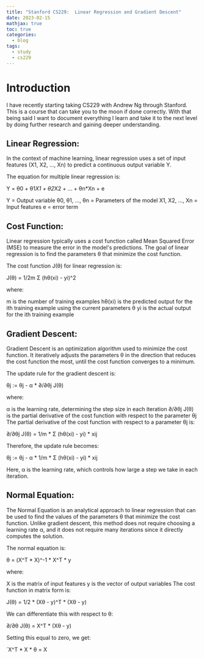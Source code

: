 ```yaml
---
title: "Stanford CS229:  Linear Regression and Gradient Descent"
date: 2023-02-15
mathjax: true
toc: true
categories:
  - blog
tags:
  - study
  - cs229
---
```


# Introduction

I have recently starting taking CS229 with Andrew Ng through Stanford. This is a course that can take you to the moon if done correctly. With that being said I want to document everything I learn and take it to the next level by doing further research and gaining deeper understanding.

## Linear Regression:

In the context of machine learning, linear regression uses a set of input features (X1, X2, ..., Xn) to predict a continuous output variable Y.

The equation for multiple linear regression is:

Y = θ0 + θ1*X1 + θ2*X2 + ... + θn*Xn + e

Y = Output variable
θ0, θ1, ..., θn = Parameters of the model
X1, X2, ..., Xn = Input features
e = error term

## Cost Function:

Linear regression typically uses a cost function called Mean Squared Error (MSE) to measure the error in the model's predictions. The goal of linear regression is to find the parameters θ that minimize the cost function.

The cost function J(θ) for linear regression is:

J(θ) = 1/2m Σ (hθ(xi) - yi)^2

where:

m is the number of training examples
hθ(xi) is the predicted output for the ith training example using the current parameters θ
yi is the actual output for the ith training example

## Gradient Descent:

Gradient Descent is an optimization algorithm used to minimize the cost function. It iteratively adjusts the parameters θ in the direction that reduces the cost function the most, until the cost function converges to a minimum.

The update rule for the gradient descent is:

θj := θj - α * ∂/∂θj J(θ)

where:

α is the learning rate, determining the step size in each iteration
∂/∂θj J(θ) is the partial derivative of the cost function with respect to the parameter θj
The partial derivative of the cost function with respect to a parameter θj is:

∂/∂θj J(θ) = 1/m * Σ (hθ(xi) - yi) * xij

Therefore, the update rule becomes:

θj := θj - α * 1/m * Σ (hθ(xi) - yi) * xij

Here, α is the learning rate, which controls how large a step we take in each iteration.

## Normal Equation:

The Normal Equation is an analytical approach to linear regression that can be used to find the values of the parameters θ that minimize the cost function. Unlike gradient descent, this method does not require choosing a learning rate α, and it does not require many iterations since it directly computes the solution.

The normal equation is:

θ = (X^T * X)^-1 * X^T * y

where:

X is the matrix of input features
y is the vector of output variables
The cost function in matrix form is:

J(θ) = 1/2 * (Xθ - y)^T * (Xθ - y)

We can differentiate this with respect to θ:

∂/∂θ J(θ) = X^T * (Xθ - y)

Setting this equal to zero, we get:

`X^T * X * θ = X


